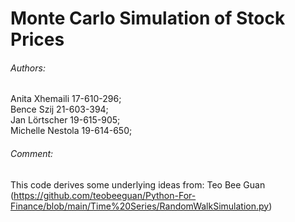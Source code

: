 # Monte Carlo Simulation of Stock Prices

###### Authors:
Anita Xhemaili 17-610-296; <br/>
Bence Szij 21-603-394; <br/>
Jan Lörtscher 19-615-905; <br/>
Michelle Nestola 19-614-650; <br/>
























###### Comment:
This code derives some underlying ideas from: Teo Bee Guan <br/>
(https://github.com/teobeeguan/Python-For-Finance/blob/main/Time%20Series/RandomWalkSimulation.py) 

